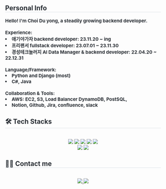 <div style="text-align: left;"> 
    <h2 style="border-bottom: 1px solid #d8dee4; color: #282d33;"> Personal Info </h2>  
    <div style="font-weight: 700; font-size: 15px; text-align: left; color: #282d33;"> Hello! I'm Choi Du yong, a steadily growing backend developer.</li><br></li><br></li>Experience: <li> 애기야가자 backend developer: 23.11.20 ~ ing</li><li> 프리랜서 fullstack developer: 23.07.01 ~ 23.11.30</li><li> 경성테크놀러지 AI Data Manager & backend developer: 22.04.20 ~ 22.12.31</li><br></li>Language/Framework: <li>Python and Django (most)</li><li> C#, Java</li><br></li>Collaboration & Tools:</li><li> AWS: EC2, S3, Load Balancer DynamoDB, PostSQL, </li><li> Notion, Github, Jira, confluence, slack </div> 
    </div>
    <div style="text-align: left;">
    <h2 style="border-bottom: 1px solid #d8dee4; color: #282d33;"> 🛠️ Tech Stacks </h2> <br> 
    <div  align= "center"> <img src="https://img.shields.io/badge/Amazon S3-569A31?style=flat-square&logo=Amazon S3&logoColor=white">
          <img src="https://img.shields.io/badge/Amazon AWS-232F3E?style=flat-square&logo=Amazon AWS&logoColor=white">
          <img src="https://img.shields.io/badge/Django-092E20?style=flat-square&logo=Django&logoColor=white">
          <img src="https://img.shields.io/badge/Git-F05032?style=flat-square&logo=Git&logoColor=white">
          <img src="https://img.shields.io/badge/Github-181717?style=flat-square&logo=Github&logoColor=white">
          <br/><img src="https://img.shields.io/badge/Python-3776AB?style=flat-square&logo=Python&logoColor=white">
          <img src="https://img.shields.io/badge/Java-007396?style=flat-square&logo=Java&logoColor=white">
          </div>
    </div>
    <div style="text-align: left;">
    <h2 style="border-bottom: 1px solid #d8dee4; color: #282d33;"> 🧑‍💻 Contact me </h2> <br> 
    <div align= "center"> <a href=https://doit-dodu.tistory.com/> <img src="https://img.shields.io/badge/Tistory-000000?style=flat-square&logo=Tistory&logoColor=white&link=https://doit-dodu.tistory.com/"> </a>
         <a href=mailto:chlendyd7@gmail.com> <img src="https://img.shields.io/badge/Gmail-EA4335?style=flat-square&logo=Gmail&logoColor=white&link=mailto:chlendyd7@gmail.com"> </a>
          </div>  <br> 
    <div align= "center">  </div> 
    </div>
    
